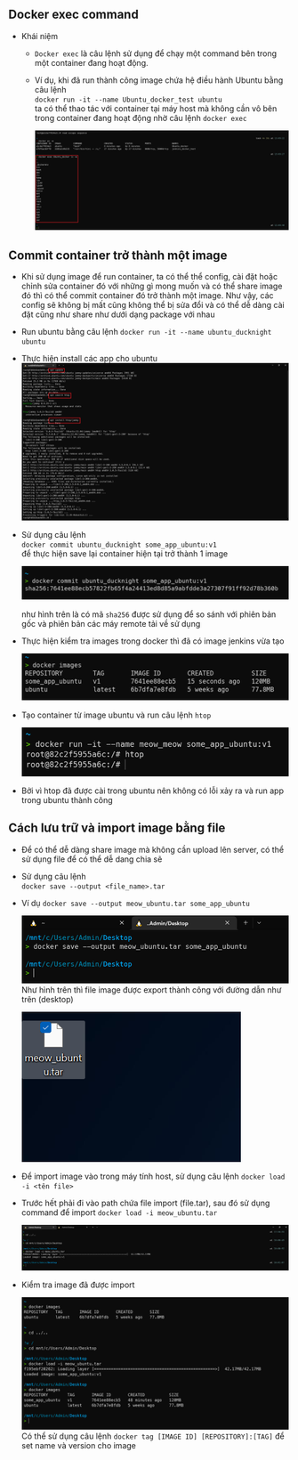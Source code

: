 ## Docker exec command
  - Khái niệm
    - `Docker exec` là câu lệnh sử dụng để chạy một command bên trong một container đang hoạt động.
    - Ví dụ, khi đã run thành công image chứa hệ điều hành Ubuntu bằng câu lệnh\
    `docker run -it --name Ubuntu_docker_test ubuntu`\
    ta có thể thao tác với container tại máy host mà không cần vô bên trong container đang hoạt động nhờ câu lệnh `docker exec`

      ![docker exec](images\docker_exec.png)

## Commit container trở thành một image
  - Khi sử dụng image để run container, ta có thể thể config, cài đặt hoặc chỉnh sửa container đó với những gì mong muốn và có thể share image đó thì có thể commit container đó trở thành một image. Như vậy, các config sẽ không bị mất cũng không thể bị sửa đổi và có thể dễ dàng cài đặt cũng như share như dưới dạng package với nhau

  - Run ubuntu bằng câu lệnh `docker run -it --name ubuntu_ducknight ubuntu`

  - Thực hiện install các app cho ubuntu\
    ![contribute ubuntu](images\contribute_ubuntu.png)

  - Sử dụng câu lệnh\
  `docker commit ubuntu_ducknight some_app_ubuntu:v1`\
  để thực hiện save lại container hiện tại trở thành 1 image

    ![docker commit](images\docker_commit.png)

    như hình trên là có mã `sha256` được sử dụng để so sánh với phiên bản gốc và phiên bản các máy remote tải về sử dụng

  - Thực hiện kiểm tra images trong docker thì đã có image jenkins vừa tạo

    ![docker images check](images\new_image_docker.png)

  - Tạo container từ image ubuntu và run câu lệnh `htop`

    ![new container](images\docker_run_commited_container.png)

  - Bởi vì htop đã được cài trong ubuntu nên không có lỗi xảy ra và run app trong ubuntu thành công

## Cách lưu trữ và import image bằng file
  - Để có thể dễ dàng share image mà không cần upload lên server, có thể sử dụng file để có thể dễ dang chia sẽ
  - Sử dụng câu lệnh\
  `docker save --output <file_name>.tar`
  - Ví dụ `docker save --output meow_ubuntu.tar some_app_ubuntu`

    ![image file](images\image_file.png)
  Như hình trên thì file image được export thành công với đường dẫn như trên (desktop)

    ![file location](images\location_file.png)

  - Để import image vào trong máy tính host, sử dụng câu lệnh
  `docker load -i <tên file>`

  - Trước hết phải đi vào path chứa file import (file.tar), sau đó sử dụng command để import
  `docker load -i meow_ubuntu.tar`

    ![import image file](images\import_image_file.png)

  - Kiểm tra image đã được import

    ![check imported image](images\check_image_imported.png)
  Có thể sử dụng câu lệnh `docker tag [IMAGE ID] [REPOSITORY]:[TAG]` để set name và version cho image